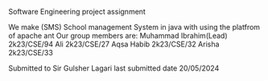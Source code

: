 Software Engineering project assignment 

We make (SMS) School management System in java with using the platfrom of apache ant 
Our group members are:
Muhammad Ibrahim(Lead) 2k23/CSE/94
Ali 2k23/CSE/27
Aqsa Habib 2k23/CSE/32
Arisha 2k23/CSE/33

Submitted to Sir Gulsher Lagari
last submitted date 20/05/2024
